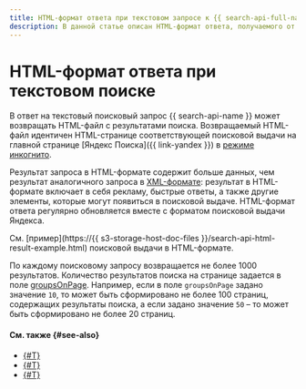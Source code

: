 ```yaml
---
title: HTML-формат ответа при текстовом запросе к {{ search-api-full-name }}
description: В данной статье описан HTML-формат ответа, получаемого от сервиса {{ search-api-name }} при текстовом поисковом запросе.
---
```


# HTML-формат ответа при текстовом поиске

В ответ на текстовый поисковый запрос {{ search-api-name }} может возвращать HTML-файл с результатами поиска. Возвращаемый HTML-файл идентичен HTML-странице соответствующей поисковой выдачи на главной странице [Яндекс Поиска]({{ link-yandex }}) в [режиме инкогнито](https://ru.wikipedia.org/wiki/Режим_инкогнито).

Результат запроса в HTML-формате содержит больше данных, чем результат аналогичного запроса в [XML-формате](./response.md): результат в HTML-формате включает в себя рекламу, быстрые ответы, а также другие элементы, которые могут появиться в поисковой выдаче. HTML-формат ответа регулярно обновляется вместе с форматом поисковой выдачи Яндекса.

См. [пример](https://{{ s3-storage-host-doc-files }}/search-api-html-result-example.html) поисковой выдачи в HTML-формате.

По каждому поисковому запросу возвращается не более 1000 результатов. Количество результатов поиска на странице задается в поле [groupsOnPage](./web-search#parameters). Например, если в поле `groupsOnPage` задано значение `10`, то может быть сформировано не более 100 страниц, содержащих результаты поиска, а если задано значение `50` – то может быть сформировано не более 20 страниц.

#### См. также {#see-also}

* [{#T}](../operations/web-search-sync.md)
* [{#T}](../operations/web-search.md)
* [{#T}](./web-search.md)